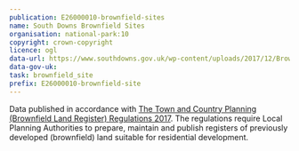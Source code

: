 ```yaml
---
publication: E26000010-brownfield-sites
name: South Downs Brownfield Sites
organisation: national-park:10
copyright: crown-copyright
licence: ogl
data-url: https://www.southdowns.gov.uk/wp-content/uploads/2017/12/Brownfield-Register-Dec-2017.pdf
data-gov-uk: 
task: brownfield_site
prefix: E26000010-brownfield-site
---
```


Data published in accordance with [The Town and Country Planning (Brownfield Land Register) Regulations 2017](http://www.legislation.gov.uk/uksi/2017/403/contents/made).
The regulations require Local Planning Authorities to prepare, maintain and publish registers of previously developed (brownfield) land suitable for residential development.


